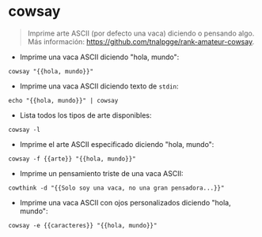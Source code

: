 # cowsay

> Imprime arte ASCII (por defecto una vaca) diciendo o pensando algo.
> Más información: <https://github.com/tnalpgge/rank-amateur-cowsay>.

- Imprime una vaca ASCII diciendo "hola, mundo":

`cowsay "{{hola, mundo}}"`

- Imprime una vaca ASCII diciendo texto de `stdin`:

`echo "{{hola, mundo}}" | cowsay`

- Lista todos los tipos de arte disponibles:

`cowsay -l`

- Imprime el arte ASCII especificado diciendo "hola, mundo":

`cowsay -f {{arte}} "{{hola, mundo}}"`

- Imprime un pensamiento triste de una vaca ASCII:

`cowthink -d "{{Solo soy una vaca, no una gran pensadora...}}"`

- Imprime una vaca ASCII con ojos personalizados diciendo "hola, mundo":

`cowsay -e {{caracteres}} "{{hola, mundo}}"`
